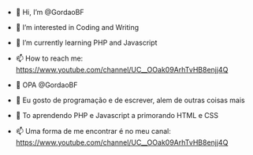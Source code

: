 - 👋 Hi, I’m @GordaoBF
- 👀 I’m interested in Coding and Writing
- 🌱 I’m currently learning PHP and Javascript
- 📫 How to reach me: https://www.youtube.com/channel/UC__OOak09ArhTvHB8enjj4Q


- 👋 OPA @GordaoBF
- 👀 Eu gosto de programação e de escrever, alem de outras coisas mais
- 🌱 To aprendendo PHP e Javascript a primorando HTML e CSS
- 📫 Uma forma de me encontrar é no meu canal: https://www.youtube.com/channel/UC__OOak09ArhTvHB8enjj4Q

<!---
GordaoBF/GordaoBF is a ✨ special ✨ repository because its `README.md` (this file) appears on your GitHub profile.
You can click the Preview link to take a look at your changes.
--->
